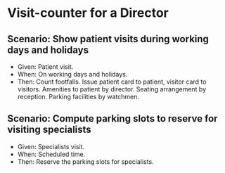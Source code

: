 # Visit-counter for a Director

## Scenario: Show patient visits during working days and holidays

  - Given: Patient visit.
  - When: On working days and holidays.
  - Then: Count footfalls.
          Issue patient card to patient, visitor card to visitors.
          Amenities to patient by director.
          Seating arrangement by reception.
          Parking facilities by watchmen.
          
## Scenario: Compute parking slots to reserve for visiting specialists

  - Given: Specialists visit.
  - When: Scheduled time.
  - Then: Reserve the parking slots for specialists.
